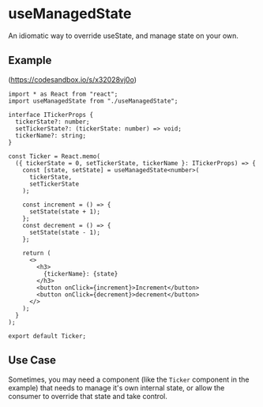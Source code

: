 # useManagedState
An idiomatic way to override useState, and manage state on your own.

## Example
(https://codesandbox.io/s/x32028vj0o)
```tsx
import * as React from "react";
import useManagedState from "./useManagedState";

interface ITickerProps {
  tickerState?: number;
  setTickerState?: (tickerState: number) => void;
  tickerName?: string;
}

const Ticker = React.memo(
  ({ tickerState = 0, setTickerState, tickerName }: ITickerProps) => {
    const [state, setState] = useManagedState<number>(
      tickerState,
      setTickerState
    );

    const increment = () => {
      setState(state + 1);
    };
    const decrement = () => {
      setState(state - 1);
    };

    return (
      <>
        <h3>
          {tickerName}: {state}
        </h3>
        <button onClick={increment}>Increment</button>
        <button onClick={decrement}>decrement</button>
      </>
    );
  }
);

export default Ticker;
```

## Use Case
Sometimes, you may need a component (like the `Ticker` component in the example)
that needs to manage it's own internal state, or allow the consumer to override that state and take control.

